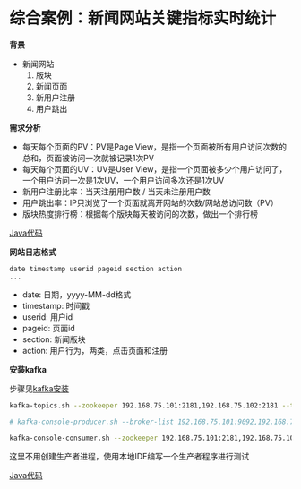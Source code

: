 # 综合案例：新闻网站关键指标实时统计

**背景**

- 新闻网站
  1. 版块
  2. 新闻页面
  3. 新用户注册
  4. 用户跳出

**需求分析**

- 每天每个页面的PV：PV是Page View，是指一个页面被所有用户访问次数的总和，页面被访问一次就被记录1次PV  
- 每天每个页面的UV：UV是User View，是指一个页面被多少个用户访问了，一个用户访问一次是1次UV，一个用户访问多次还是1次UV
- 新用户注册比率：当天注册用户数 / 当天未注册用户数
- 用户跳出率：IP只浏览了一个页面就离开网站的次数/网站总访问数（PV）
- 版块热度排行榜：根据每个版块每天被访问的次数，做出一个排行榜

 [Java代码](src/news/NewsRealtimeStatSpark.java)

**网站日志格式**

```
date timestamp userid pageid section action 
...
```

- date: 日期，yyyy-MM-dd格式
- timestamp: 时间戳
- userid: 用户id
- pageid: 页面id
- section: 新闻版块
- action: 用户行为，两类，点击页面和注册

**安装kafka**

步骤见[kafka安装](../../Spark环境配置/5kafka集群搭建.md)

```sh
kafka-topics.sh --zookeeper 192.168.75.101:2181,192.168.75.102:2181 --topic news-access --replication-factor 1 --partitions 1 --create

# kafka-console-producer.sh --broker-list 192.168.75.101:9092,192.168.75.102:9092 --topic news-access

kafka-console-consumer.sh --zookeeper 192.168.75.101:2181,192.168.75.102:2181 --topic news-access --from-beginning
```

这里不用创建生产者进程，使用本地IDE编写一个生产者程序进行测试

[Java代码](src/news/AccessProducer.java)







